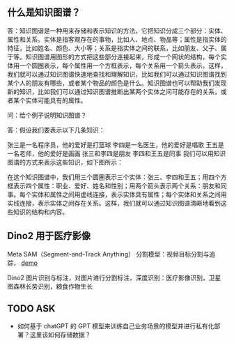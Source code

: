 ## 什么是知识图谱？

答：知识图谱是一种用来存储和表示知识的方法，它把知识分成三个部分：实体、属性和关系。实体是指客观存在的事物，比如人、地点、物品等；属性是指实体的特征，比如姓名、颜色、大小等；关系是指实体之间的联系，比如朋友、父子、属于等。知识图谱用图形的方式把这些部分连接起来，形成一个网状的结构，每个实体用一个圆圈表示，每个属性用一个方框表示，每个关系用一个箭头表示。这样，我们就可以通过知识图谱快速地查找和理解知识，比如我们可以通过知识图谱找到某个人的朋友有哪些，或者某个物品的颜色是什么。知识图谱也可以帮助我们发现新的知识，比如我们可以通过知识图谱推断出某两个实体之间可能存在的关系，或者某个实体可能具有的属性。

问：给个例子说明知识图谱？

答：假设我们要表示以下几条知识：

张三是一名程序员，他的爱好是打篮球
李四是一名医生，他的爱好是唱歌
王五是一名老师，他的爱好是画画
张三和李四是朋友
李四和王五是同事
我们可以用知识图谱的方式来表示这些知识，如下图所示：

在这个知识图谱中，我们用三个圆圈表示三个实体：张三、李四和王五；用四个方框表示四个属性：职业、爱好、姓名和性别；用两个箭头表示两个关系：朋友和同事。每个实体和属性之间用虚线连接，表示实体具有属性；每个实体和关系之间用实线连接，表示实体之间存在关系。这样，我们就可以通过知识图谱清晰地看到这些知识的结构和内容。

## Dino2 用于医疗影像

Meta SAM（​Segment-and-Track Anything） 分割模型：视频目标分割与追踪， [demo](https://www.youtube.com/watch?v=uBYydYp7BB0)

Dino2 图片识别与标注，对图片进行分割标注，深度识别：医疗影像识别，卫星图森林长势识别，粮食作物生长

## TODO ASK
* 如何基于 chatGPT 的 GPT 模型来训练自己业务场景的模型并进行私有化部署？这里该如何存储数据？


